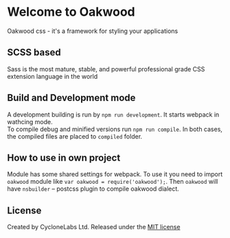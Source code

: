 # Welcome to Oakwood
Oakwood css - it's a framework for styling your applications

## SCSS based
Sass is the most mature, stable, and powerful professional grade CSS extension language in the world

## Build and Development mode
A development building is run by ```npm run development```. It starts webpack in wathcing mode.  
To compile debug and minified versions run ```npm run compile```.
In both cases, the compiled files are placed to ```compiled``` folder.

## How to use in own project
Module has some shared settings for webpack. To use it you need to import ```oakwood``` module like ```var oakwood = require('oakwood');```. Then ```oakwood``` will have ```nsbuilder``` – postcss plugin to compile oakwood dialect.

## License
Created by CycloneLabs Ltd. Released under the [MIT license](LICENSE.md)
